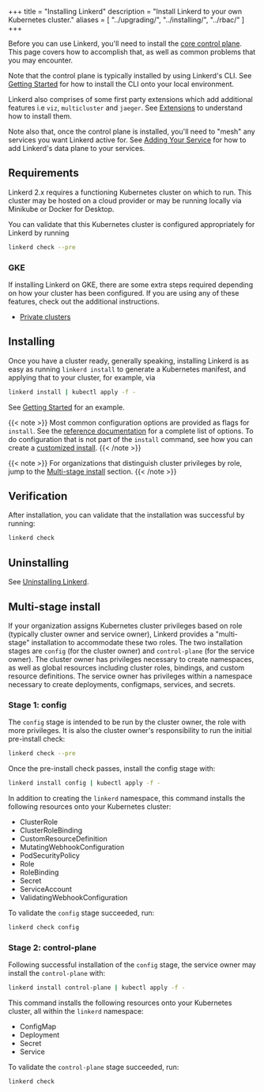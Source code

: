 +++
title = "Installing Linkerd"
description = "Install Linkerd to your own Kubernetes cluster."
aliases = [
  "../upgrading/",
  "../installing/",
  "../rbac/"
]
+++

Before you can use Linkerd, you'll need to install the
[core control plane](../../reference/architecture/#control-plane). This page
covers how to accomplish that, as well as common problems that you may
encounter.

Note that the control plane is typically installed by using Linkerd's CLI. See
[Getting Started](../../getting-started/) for how to install the CLI onto your local
environment.

Linkerd also comprises of some first party extensions which add additional features
i.e `viz`, `multicluster` and `jaeger`. See [Extensions](../extensions/)
to understand how to install them.

Note also that, once the control plane is installed, you'll need to "mesh" any
services you want Linkerd active for. See
[Adding Your Service](../../adding-your-service/) for how to add Linkerd's data
plane to your services.

## Requirements

Linkerd 2.x requires a functioning Kubernetes cluster on which to run. This
cluster may be hosted on a cloud provider or may be running locally via
Minikube or Docker for Desktop.

You can validate that this Kubernetes cluster is configured appropriately for
Linkerd by running

```bash
linkerd check --pre
```

### GKE

If installing Linkerd on GKE, there are some extra steps required depending on
how your cluster has been configured. If you are using any of these features,
check out the additional instructions.

- [Private clusters](../../reference/cluster-configuration/#private-clusters)

## Installing

Once you have a cluster ready, generally speaking, installing Linkerd is as
easy as running `linkerd install` to generate a Kubernetes manifest, and
applying that to your cluster, for example, via

```bash
linkerd install | kubectl apply -f -
```

See [Getting Started](../../getting-started/) for an example.

{{< note >}}
Most common configuration options are provided as flags for `install`. See the
[reference documentation](../../reference/cli/install/) for a complete list of
options. To do configuration that is not part of the `install` command, see how
you can create a [customized install](../customize-install/).
{{< /note >}}

{{< note >}}
For organizations that distinguish cluster privileges by role, jump to the
[Multi-stage install](#multi-stage-install) section.
{{< /note >}}

## Verification

After installation, you can validate that the installation was successful by
running:

```bash
linkerd check
```

## Uninstalling

See [Uninstalling Linkerd](../uninstall/).

## Multi-stage install

If your organization assigns Kubernetes cluster privileges based on role
(typically cluster owner and service owner), Linkerd provides a "multi-stage"
installation to accommodate these two roles. The two installation stages are
`config` (for the cluster owner) and `control-plane` (for the service owner).
The cluster owner has privileges necessary to create namespaces, as well as
global resources including cluster roles, bindings, and custom resource
definitions. The service owner has privileges within a namespace necessary to
create deployments, configmaps, services, and secrets.

### Stage 1: config

The `config` stage is intended to be run by the cluster owner, the role with
more privileges. It is also the cluster owner's responsibility to run the
initial pre-install check:

```bash
linkerd check --pre
```

Once the pre-install check passes, install the config stage with:

```bash
linkerd install config | kubectl apply -f -
```

In addition to creating the `linkerd` namespace, this command installs the
following resources onto your Kubernetes cluster:

- ClusterRole
- ClusterRoleBinding
- CustomResourceDefinition
- MutatingWebhookConfiguration
- PodSecurityPolicy
- Role
- RoleBinding
- Secret
- ServiceAccount
- ValidatingWebhookConfiguration

To validate the `config` stage succeeded, run:

```bash
linkerd check config
```

### Stage 2: control-plane

Following successful installation of the `config` stage, the service owner may
install the `control-plane` with:

```bash
linkerd install control-plane | kubectl apply -f -
```

This command installs the following resources onto your Kubernetes cluster, all
within the `linkerd` namespace:

- ConfigMap
- Deployment
- Secret
- Service

To validate the `control-plane` stage succeeded, run:

```bash
linkerd check
```
